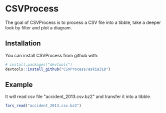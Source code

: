 # CSVProcess

The goal of CSVProcess is to process a CSV file into a tibble, take a deeper look by filter and plot a diagram. 

## Installation

You can install CSVProcess from github with:

```R
# install.packages("devtools")
devtools::install_github("CSVProcess/askia318")
```

## Example

It will read csv file "accident_2013.csv.bz2" and transfer it into a tibble.

```R
fars_read("accident_2013.csv.bz2")
```


